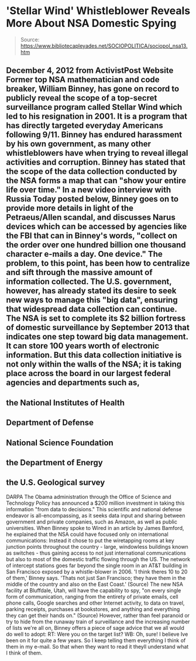 # 'Stellar Wind' Whistleblower Reveals More About NSA Domestic Spying

> Source: https://www.bibliotecapleyades.net/SOCIOPOLITICA/sociopol_nsa13.htm

December 4, 2012
from
ActivistPost Website
Former top NSA mathematician and code breaker,
William Binney, has gone on record to publicly reveal the scope of a
top-secret surveillance program called Stellar
Wind which led to his resignation in 2001.
It is a program that has directly targeted
everyday Americans following 9/11.
Binney has endured harassment by his own
government, as many
other whistleblowers have when trying to reveal illegal activities
and corruption.
Binney has stated that the scope of the data collection
conducted by the NSA forms a map that can "show your entire life over
time."
In a new video interview with
Russia Today posted below, Binney goes on to provide more details in
light of the Petraeus/Allen scandal, and discusses Narus devices which
can be accessed by agencies like the FBI that can in Binney's words,
"collect on the order over one hundred
billion one thousand character e-mails a day. One device."
The problem, to this point, has been how to
centralize and sift through the massive amount of information collected.
The U.S. government, however, has already
stated its desire to seek new ways to manage this "big data", ensuring
that widespread data collection can continue.
The NSA is set to complete
its $2 billion
fortress of domestic surveillance by September 2013 that indicates
one step toward big data management. It can store 100 years worth of
electronic information.
But this data collection initiative is not
only within the walls of the NSA; it is taking place across the board in
our largest federal agencies and departments such as,
-
the National
Institutes of Health
-
Department of Defense
-
National Science
Foundation
-
the Department of Energy
-
the U.S. Geological survey
-
DARPA
The Obama administration
through the Office
of Science and Technology Policy has announced a $200 million investment
in taking this information "from data to decisions."
This scientific and national defense
endeavor is all-encompassing, as it seeks data input and sharing between
government and private companies, such as Amazon, as well as public
universities.
When Binney spoke to Wired in an article by James Bamford, he explained that
the NSA could have focused only on international communications:
Instead it chose to put the wiretapping
rooms at key junction points throughout the country - large, windowless
buildings known as switches - thus gaining access to not just
international communications but also to most of the domestic traffic
flowing through the US.
The network of intercept stations goes far
beyond the single room in an AT&T building in San Francisco exposed by a
whistle-blower in 2006.
'I think theres 10 to 20 of them,'
Binney says. 'Thats not just San Francisco; they have them in the
middle of the country and also on the East Coast.'
(Source)
The new NSA facility at Bluffdale, Utah, will
have the capability to spy,
"on every single form of communication,
ranging from the entirety of private emails, cell phone calls, Google
searches and other Internet activity, to data on travel, parking
receipts, purchases at bookstores, and anything and everything they can
get their hands on."
(Source)
However, rather than feel paranoid or try to
hide from the runaway train of surveillance and the increasing number of
lists we're all on, Binney offers a piece of sage advice that we all would
do well to adopt:
RT: Were
you on the target list?
WB: Oh,
sure! I believe Ive been on it for quite a few years. So I keep telling
them everything I think of them in my e-mail. So that when they want to
read it theyll understand what I think of them.
